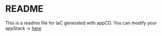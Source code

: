 # README
This is a readme file for IaC generated with appCD.
You can modify your appStack -> [here](http://cloud.stackgen.com/appstacks/6a93d6bc-7f73-4dbf-839c-c181335333e8)

